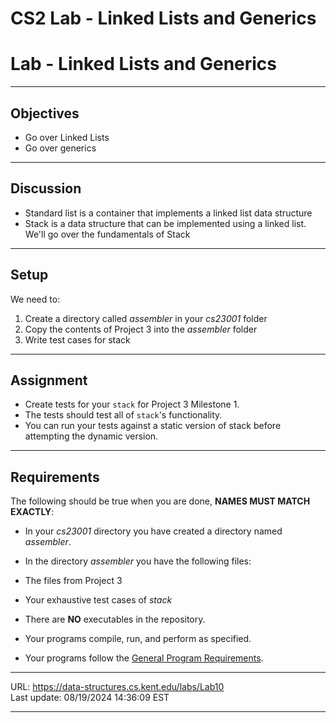 # CS2 Lab - Linked Lists and Generics

# Lab - Linked Lists and Generics

---

## Objectives

- Go over Linked Lists
- Go over generics

---

## Discussion

- Standard list is a container that implements a linked list data structure
- Stack is a data structure that can be implemented using a linked list. We'll go over the fundamentals of Stack

---

## Setup

We need to:

1.  Create a directory called _assembler_ in your _cs23001_ folder
2.  Copy the contents of Project 3 into the _assembler_ folder
3.  Write test cases for stack

---

## Assignment

- Create tests for your `stack` for Project 3 Milestone 1.
- The tests should test all of `stack`'s functionality.
- You can run your tests against a static version of stack before attempting the dynamic version.

---

## Requirements

The following should be true when you are done, **NAMES MUST MATCH EXACTLY**:

- In your _cs23001_ directory you have created a directory named _assembler_.
- In the directory _assembler_ you have the following files:

- The files from Project 3
- Your exhaustive test cases of _stack_

- There are **NO** executables in the repository.
- Your programs compile, run, and perform as specified.
- Your programs follow the [General Program Requirements](https://data-structures.cs.kent.edu/labs/Info/general_prog_req.html).

---

URL: https://data-structures.cs.kent.edu/labs/Lab10  
Last update: 08/19/2024 14:36:09 EST

---
